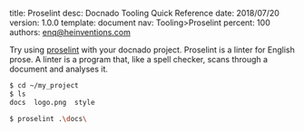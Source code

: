 title:      Proselint
desc:       Docnado Tooling Quick Reference
date:       2018/07/20
version:    1.0.0
template:   document
nav:        Tooling>Proselint
percent:    100
authors:    enq@heinventions.com

Try using [proselint](https://github.com/amperser/proselint) with your docnado project. Proselint is a linter for English prose. A linter is a program that, like a spell checker, scans through a document and analyses it.

```bash
$ cd ~/my_project
$ ls
docs  logo.png  style

$ proselint .\docs\
```
